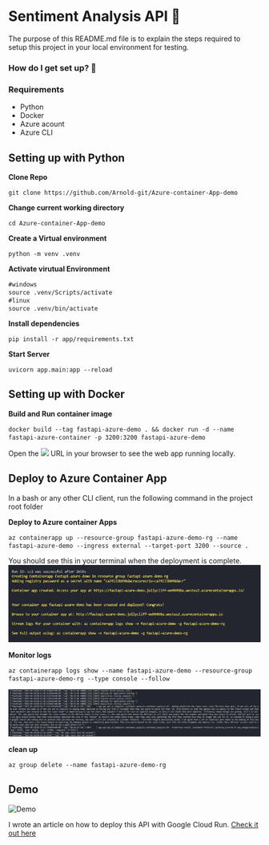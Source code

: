 # Sentiment Analysis API :rocket:

The purpose of this README.md file is to explain the steps required to setup this project in your local environment for testing.

### How do I get set up? :pushpin:

### Requirements 
* Python
* Docker
* Azure acount
* Azure CLI

## Setting up with Python ### 

**Clone Repo**
```
git clone https://github.com/Arnold-git/Azure-container-App-demo
```

**Change current working directory**
```
cd Azure-container-App-demo
```

**Create a Virtual environment**
```
python -m venv .venv
```
**Activate virutual Environment**
```
#windows
source .venv/Scripts/activate
#linux
source .venv/bin/activate
```

**Install dependencies**
```
pip install -r app/requirements.txt
```

**Start Server**

```
uvicorn app.main:app --reload
```
## Setting up with Docker ### 
**Build and Run container image**
```
docker build --tag fastapi-azure-demo . && docker run -d --name fastapi-azure-container -p 3200:3200 fastapi-azure-demo
```

Open the ![](http://localhost:3200) URL in your browser to see the web app running locally.

## Deploy to Azure Container App ### 
In a bash or any other CLI client, run the following command in the project root folder

**Deploy to Azure container Apps**

```
az containerapp up --resource-group fastapi-azure-demo-rg --name fastapi-azure-demo --ingress external --target-port 3200 --source .

```
You should see this in your terminal when the deployment is complete.
![](app/asset/azure-cli-01.png)

**Monitor logs**
```
az containerapp logs show --name fastapi-azure-demo --resource-group fastapi-azure-demo-rg --type console --follow

```
![](app/asset/azure-cli-02.png)

**clean up**
```
az group delete --name fastapi-azure-demo-rg

```

## Demo

![Demo](app/asset/demo.gif)

I wrote an article on how to deploy this API with Google Cloud Run. [Check it out here](https://arnoldighiwiyisi.hashnode.dev/build-and-deploy-a-sentiment-analysis-api-with-fastapi-docker-and-google-cloud-run)